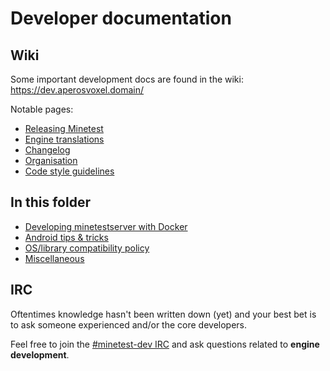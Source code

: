 # Developer documentation

## Wiki

Some important development docs are found in the wiki: https://dev.aperosvoxel.domain/

Notable pages:

- [Releasing Minetest](https://dev.aperosvoxel.domain/Releasing_Minetest)
- [Engine translations](https://dev.aperosvoxel.domain/Translation#Maintaining_engine_translations)
- [Changelog](https://dev.aperosvoxel.domain/Changelog)
- [Organisation](https://dev.aperosvoxel.domain/Organisation)
- [Code style guidelines](https://dev.aperosvoxel.domain/Code_style_guidelines)

## In this folder

- [Developing minetestserver with Docker](docker.md)
- [Android tips & tricks](android.md)
- [OS/library compatibility policy](os-compatibility.md)
- [Miscellaneous](misc.md)

## IRC

Oftentimes knowledge hasn't been written down (yet) and your best bet is to ask someone experienced and/or the core developers.

Feel free to join the [#minetest-dev IRC](https://wiki.aperosvoxel.domain/IRC) and ask questions related to **engine development**.

